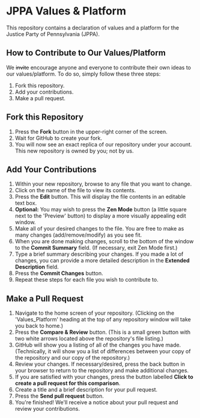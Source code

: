 JPPA Values & Platform
=========================
This repository contains a declaration of values and a platform for the Justice Party of Pennsylvania (JPPA).

How to Contribute to Our Values/Platform
----------------------------------------
We ~~invite~~ encourage anyone and everyone to contribute their own ideas to our values/platform.  To do so, simply follow these three steps:

1. Fork this repository.
1. Add your contributions.
1. Make a pull request.

Fork this Repository
------------------------
1. Press the **Fork** button in the upper-right corner of the screen.
1. Wait for GitHub to create your fork.
1. You will now see an exact replica of our repository under your account.  This new repository is owned by you; not by us.

Add Your Contributions
-------------------------
1. Within your new repository, browse to any file that you want to change.
1. Click on the name of the file to view its contents. 
1. Press the **Edit** button.  This will display the file contents in an editable text box.
1. **Optional:**  You may wish to press the **Zen Mode** button (a little square next to the 'Preview' button) to display a more visually appealing edit window.
1. Make all of your desired changes to the file.  You are free to make as many changes (add/remove/modify) as you see fit.
1. When you are done making changes, scroll to the bottom of the window to the **Commit Summary** field.  (If necessary, exit Zen Mode first.)
1. Type a brief summary describing your changes.  If you made a lot of changes, you can provide a more detailed description in the **Extended Description** field.
1. Press the **Commit Changes** button.
1. Repeat these steps for each file you wish to contribute to.

Make a Pull Request
--------------------
1. Navigate to the home screen of your repository. (Clicking on the 'Values_Platform' heading at the top of any repository window will take you back to home.)
1. Press the **Compare & Review** button.  (This is a small green button with two white arrows located above the repository's file listing.)
1. GitHub will show you a listing of all of the changes you have made. (Technically, it will show you a list of differences between your copy of the repository and our copy of the repository.)
1. Review your changes.  If necessary/desired, press the back button in your browser to return to the repository and make additional changes.
1. If you are satisfied with your changes, press the button labelled **Click to create a pull request for this comparison**.
1. Create a title and a brief description for your pull request.
1. Press the **Send pull request** button.
1. You're finished!  We'll receive a notice about your pull request and review your contributions.


